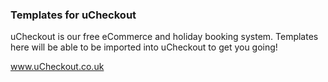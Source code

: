 ### Templates for uCheckout

uCheckout is our free eCommerce and holiday booking system. Templates here will be able to be imported into uCheckout to get you going!

www.uCheckout.co.uk
